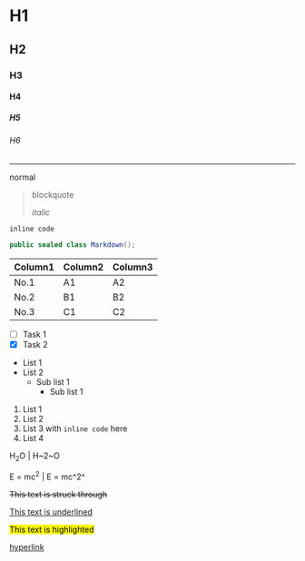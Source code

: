 
# H1
## H2
### H3
#### H4
##### H5
###### H6

---

normal

> blockquote
>
> *italic*

`inline code`

```C#
public sealed class Markdown();
```

| Column1 | Column2 | Column3 |
| ------- | ------- | ------- |
| No.1    | A1      | A2      |
| No.2    | B1      | B2      |
| No.3    | C1      | C2      |

- [ ] Task 1
- [x] Task 2

- List 1
- List 2
  - Sub list 1
    - Sub list 1

1. List 1
2. List 2
3. List 3 with `inline code` here
4. List 4

H<sub>2</sub>O | H~2~O

E = mc<sup>2</sup> | E = mc^2^

~~This text is struck through~~

<u>This text is underlined</u>

<mark>This text is highlighted</mark>

[hyperlink](https://github.com/emako/wpfui.markdown)
